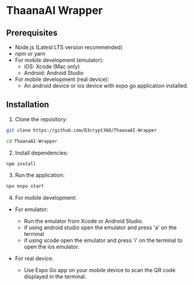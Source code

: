 # ThaanaAI Wrapper

## Prerequisites

- Node.js (Latest LTS version recommended)
- npm or yarn
- For mobile development (emulator):
  - iOS: Xcode (Mac only)
  - Android: Android Studio
- For mobile development (real device):
  - An android device or ios device with expo go application installed.

## Installation

1. Clone the repository:

```bash
git clone https://github.com/D3crypt360/ThaanaAI-Wrapper

cd ThaanaAI-Wrapper
```

2. Install dependencies:

```bash
npm install
```

3. Run the application:

```bash
npx expo start
```

4. For mobile development:

- For emulator:

  - Run the emulator from Xcode or Android Studio.
  - if using android studio open the emulator and press 'a' on the terminal
  - if using xcode open the emulator and press 'i' on the terminal to open the ios emulator.

- For real device:
  - Use Expo Go app on your mobile device to scan the QR code displayed in the terminal.
